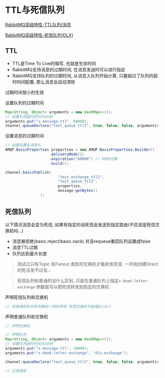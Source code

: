 # TTL与死信队列

[RabbitMQ高级特性-TTL队列/消息](https://blog.csdn.net/love905661433/article/details/85448991)

[RabbitMQ高级特性-死信队列(DLX)](https://blog.csdn.net/love905661433/article/details/85449191)



## TTL

-   TTL是Time To Live的缩写, 也就是生存时间
-   RabbitMQ支持消息的过期时间, 在消息发送时可以进行指定
-   RabbitMQ支持队列的过期时间, 从消息入队列开始计算, 只要超过了队列的超时时间配置, 那么消息会自动清除

过期时间按小的生效



设置队列的过期时间

```java
Map<String, Object> arguments = new HashMap<>(1);
// 设置队列超时时间为10秒
arguments.put("x-message-ttl", 60000);
channel.queueDeclare("test_queue_ttl2", true, false, false, arguments);
```



设置消息的过期时间

```java
// 设置设置在消息头
AMQP.BasicProperties properties = new AMQP.BasicProperties.Builder()
                    .deliveryMode(2)
                    .expiration("60000") // 60秒过期
                    .build();

channel.basicPublish(
                        "test_exchange_ttl2",
                        "test_queue_ttl2",
                        properties,
                        message.getBytes()
                );
```





## 死信队列

以下情况消息会变为死信, 如果有指定的话死信会发送到指定路由(不应该是死信交换机吗...)

-   消息被拒绝(basic.reject/basic.nack) 并且requeue重回队列设置成false
-   消息TTL过期
-   队列达到最大长度

>   测试过只有Topic 和Fanout 类型的交换机才能转发死信. 一开始创建Direct 的死活发不过去...

>   死信队列和普通的没什么区别, 只是在普通队列上指定`x-dead-letter-exchange` 参数就可以把死信转发到指定的交换机



声明死信队列和交换机

```java
// 和普通的队列和交换机一样的声明 死信交换机不能是Direct
```



声明普通队列和交换机

```java
// 声明交换机

// 声明队列
Map<String, Object> arguments = new HashMap<>(2);
// 设置队列超时时间为10秒
arguments.put("x-message-ttl", 10000);
arguments.put("x-dead-letter-exchange", "dlx.exchange");

channel.queueDeclare("test_queue_ttl3", true, false, false, arguments);

// 正常绑定
```















